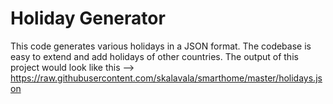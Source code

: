 # Holiday Generator

This code generates various holidays in a JSON format. The codebase is easy to extend and add holidays of other countries.
The output of this project would look like this --> https://raw.githubusercontent.com/skalavala/smarthome/master/holidays.json
